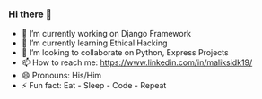 ### Hi there 👋

<!--
**Maliksidk19/Maliksidk19** is a ✨ _special_ ✨ repository because its `README.md` (this file) appears on your GitHub profile.

Here are some ideas to get you started:
-->

- 🔭 I’m currently working on Django Framework
- 🌱 I’m currently learning Ethical Hacking
- 👯 I’m looking to collaborate on Python, Express Projects
- 📫 How to reach me: https://www.linkedin.com/in/maliksidk19/
- 😄 Pronouns: His/Him
- ⚡ Fun fact: Eat - Sleep - Code - Repeat
